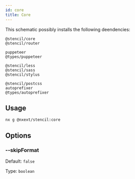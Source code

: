 ```yaml
---
id: core
title: Core
---
```


This schematic possibly installs the following deendencies:

```
@stencil/core
@stencil/router

puppeteer
@types/puppeteer

@stencil/less
@stencil/sass
@stencil/stylus

@stencil/postcss
autoprefixer
@types/autoprefixer
```

## Usage

```
nx g @nxext/stencil:core
```

## Options

### --skipFormat

Default: `false`

Type: `boolean`
